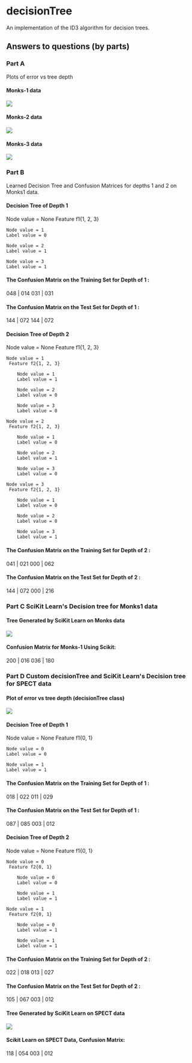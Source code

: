 # decisionTree
An implementation of the ID3 algorithm for decision trees.

## Answers to questions (by parts)

### Part A
Plots of error vs tree depth

#### Monks-1 data
![](plots/Monk1.png)

#### Monks-2 data
![](plots/Monk2.png)

#### Monks-3 data
![](plots/Monk3.png)

### Part B
Learned Decision Tree and Confusion Matrices for depths 1 and 2 on Monks1 data.

#### Decision Tree of Depth 1
Node value = None
 Feature f1{1, 2, 3}

	Node value = 1
	Label value = 0

	Node value = 2
	Label value = 1

	Node value = 3
	Label value = 1


#### The Confusion Matrix on the Training Set for Depth of  1 :
048 | 014
031 | 031
#### The Confusion Matrix on the Test Set for Depth of  1 :
144 | 072
144 | 072

#### Decision Tree of Depth 2
Node value = None
 Feature f1{1, 2, 3}

	Node value = 1
	 Feature f2{1, 2, 3}

		Node value = 1
		Label value = 1

		Node value = 2
		Label value = 0

		Node value = 3
		Label value = 0

	Node value = 2
	 Feature f2{1, 2, 3}

		Node value = 1
		Label value = 0

		Node value = 2
		Label value = 1

		Node value = 3
		Label value = 0

	Node value = 3
	 Feature f2{1, 2, 3}

		Node value = 1
		Label value = 0

		Node value = 2
		Label value = 0

		Node value = 3
		Label value = 1


#### The Confusion Matrix on the Training Set for Depth of  2 :
041 | 021
000 | 062
#### The Confusion Matrix on the Test Set for Depth of  2 :
144 | 072
000 | 216


###  Part C SciKit Learn's Decision tree for Monks1 data

#### Tree Generated by SciKit Learn on Monks data
![](plots/sciMonks.png)

#### Confusion Matrix for Monks-1 Using Scikit:

200 | 016
036 | 180

###  Part D Custom decisionTree and SciKit Learn's Decision tree for SPECT data

#### Plot of error vs tree depth (decisionTree class)
![](plots/SPECT.png)

#### Decision Tree of Depth 1
Node value = None
 Feature f1{0, 1}

	Node value = 0
	Label value = 0

	Node value = 1
	Label value = 1


#### The Confusion Matrix on the Training Set for Depth of  1 :
018 | 022
011 | 029
#### The Confusion Matrix on the Test Set for Depth of  1 :
087 | 085
003 | 012

#### Decision Tree of Depth 2
Node value = None
 Feature f1{0, 1}

	Node value = 0
	 Feature f2{0, 1}

		Node value = 0
		Label value = 0

		Node value = 1
		Label value = 1

	Node value = 1
	 Feature f2{0, 1}

		Node value = 0
		Label value = 1

		Node value = 1
		Label value = 1


#### The Confusion Matrix on the Training Set for Depth of  2 :
022 | 018
013 | 027
#### The Confusion Matrix on the Test Set for Depth of  2 :
105 | 067
003 | 012


#### Tree Generated by SciKit Learn on SPECT data
![](plots/sciSPECT.png)

#### Scikit Learn on SPECT Data, Confusion Matrix:
118 | 054
003 | 012
